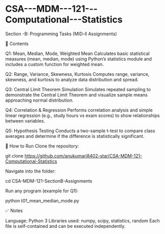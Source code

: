 # CSA---MDM---121---Computational---Statistics
Section -B: Programming Tasks (MID-ll Assignments)


📂 Contents

Q1: Mean, Median, Mode, Weighted Mean
Calculates basic statistical measures (mean, median, mode) using Python’s statistics module and includes a custom function for weighted mean.

Q2: Range, Variance, Skewness, Kurtosis
Computes range, variance, skewness, and kurtosis to analyze data distribution and spread.

Q3: Central Limit Theorem Simulation
Simulates repeated sampling to demonstrate the Central Limit Theorem and visualize sample means approaching normal distribution.

Q4: Correlation & Regression
Performs correlation analysis and simple linear regression (e.g., study hours vs exam scores) to show relationships between variables.

Q5: Hypothesis Testing
Conducts a two-sample t-test to compare class averages and determine if the difference is statistically significant.


🚀 How to Run Clone the repository:

git clone https://github.com/anukumari8402-star/CSA-MDM-121-Computational-Statistics

Navigate into the folder:

cd CSA-MDM-121-SectionB-Assignments

Run any program (example for Q1):

python t01_mean_median_mode.py

✅ Notes

Language: Python 3
Libraries used: numpy, scipy, statistics, random
Each file is self-contained and can be executed independently.
